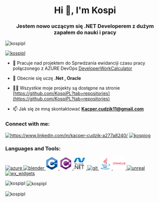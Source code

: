 <h1 align="center">Hi 👋, I'm Kospi</h1>
<h3 align="center">Jestem nowo uczącym się .NET Developerem z dużym zapałem do nauki i pracy</h3>

<p align="left"> <img src="https://komarev.com/ghpvc/?username=kospipl&label=Profile%20views&color=0e75b6&style=flat" alt="kospipl" /> </p>

<p align="left"> <a href="https://github.com/ryo-ma/github-profile-trophy"><img src="https://github-profile-trophy.vercel.app/?username=kospipl" alt="kospipl" /></a> </p>

- 🔭 Pracuje nad projektem do Sprwdzania ewidanciji czasu pracy połączonego z AZURE DevOps [DeveloperWorkCalculator](https://github.com/KospiPL/DeveloperWorkCalculator)

- 🌱 Obecnie się uczę **.Net , Oracle**

- 👨‍💻 Wszystkie moje projekty są dostępne na stronie [https://github.com/KospiPL?tab=repositories](https://github.com/KospiPL?tab=repositories)

- 📫 Jak się ze mną skontaktować **Kacper.cudzik11@gmail.com**

<h3 align="left">Connect with me:</h3>
<p align="left">
<a href="https://linkedin.com/in/kacper-cudzik-a277a8240/" target="blank"><img align="center" src="https://raw.githubusercontent.com/rahuldkjain/github-profile-readme-generator/master/src/images/icons/Social/linked-in-alt.svg" alt="https://www.linkedin.com/in/kacper-cudzik-a277a8240/" height="30" width="40" /></a>
<a href="https://discord.gg/kospiog" target="blank"><img align="center" src="https://raw.githubusercontent.com/rahuldkjain/github-profile-readme-generator/master/src/images/icons/Social/discord.svg" alt="kospiog" height="30" width="40" /></a>
</p>

<h3 align="left">Languages and Tools:</h3>
<p align="left"> <a href="https://azure.microsoft.com/en-in/" target="_blank" rel="noreferrer"> <img src="https://www.vectorlogo.zone/logos/microsoft_azure/microsoft_azure-icon.svg" alt="azure" width="40" height="40"/> </a> <a href="https://www.blender.org/" target="_blank" rel="noreferrer"> <img src="https://download.blender.org/branding/community/blender_community_badge_white.svg" alt="blender" width="40" height="40"/> </a> <a href="https://www.w3schools.com/cpp/" target="_blank" rel="noreferrer"> <img src="https://raw.githubusercontent.com/devicons/devicon/master/icons/cplusplus/cplusplus-original.svg" alt="cplusplus" width="40" height="40"/> </a> <a href="https://www.w3schools.com/cs/" target="_blank" rel="noreferrer"> <img src="https://raw.githubusercontent.com/devicons/devicon/master/icons/csharp/csharp-original.svg" alt="csharp" width="40" height="40"/> </a> <a href="https://dotnet.microsoft.com/" target="_blank" rel="noreferrer"> <img src="https://raw.githubusercontent.com/devicons/devicon/master/icons/dot-net/dot-net-original-wordmark.svg" alt="dotnet" width="40" height="40"/> </a> <a href="https://git-scm.com/" target="_blank" rel="noreferrer"> <img src="https://www.vectorlogo.zone/logos/git-scm/git-scm-icon.svg" alt="git" width="40" height="40"/> </a> <a href="https://www.java.com" target="_blank" rel="noreferrer"> <img src="https://raw.githubusercontent.com/devicons/devicon/master/icons/java/java-original.svg" alt="java" width="40" height="40"/> </a> <a href="https://www.oracle.com/" target="_blank" rel="noreferrer"> <img src="https://raw.githubusercontent.com/devicons/devicon/master/icons/oracle/oracle-original.svg" alt="oracle" width="40" height="40"/> </a> <a href="https://unrealengine.com/" target="_blank" rel="noreferrer"> <img src="https://raw.githubusercontent.com/kenangundogan/fontisto/036b7eca71aab1bef8e6a0518f7329f13ed62f6b/icons/svg/brand/unreal-engine.svg" alt="unreal" width="40" height="40"/> </a> <a href="https://www.wxwidgets.org/" target="_blank" rel="noreferrer"> <img src="https://upload.wikimedia.org/wikipedia/commons/b/bb/WxWidgets.svg" alt="wx_widgets" width="40" height="40"/> </a> </p>

<p><img align="left" src="https://github-readme-stats.vercel.app/api/top-langs?username=kospipl&show_icons=true&locale=en&layout=compact" alt="kospipl" /></p>

<p>&nbsp;<img align="center" src="https://github-readme-stats.vercel.app/api?username=kospipl&show_icons=true&locale=en" alt="kospipl" /></p>

<p><img align="center" src="https://github-readme-streak-stats.herokuapp.com/?user=kospipl&" alt="kospipl" /></p>


